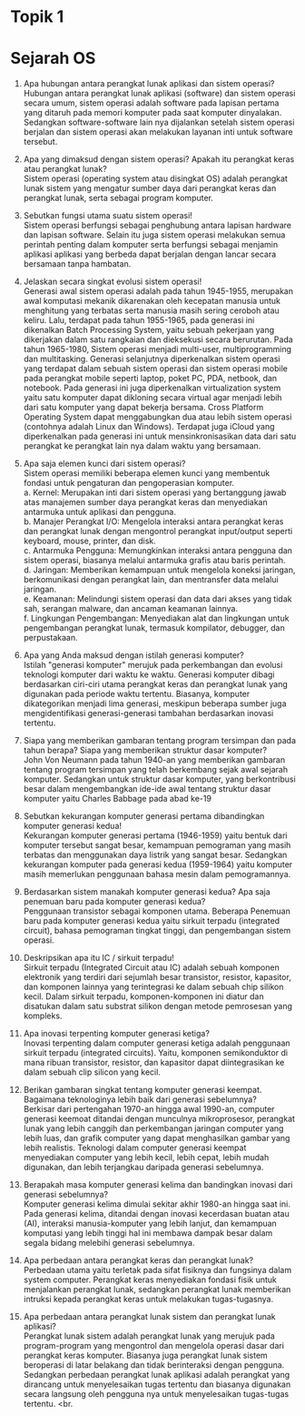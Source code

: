 # Topik 1 <br>
# Sejarah OS <br>
1.	Apa hubungan antara perangkat lunak aplikasi dan sistem operasi? <br>
Hubungan antara perangkat lunak aplikasi (software) dan sistem operasi secara umum, sistem operasi adalah software pada lapisan pertama yang ditaruh pada memori komputer pada saat komputer dinyalakan. Sedangkan software-software lain nya dijalankan setelah sistem operasi berjalan dan sistem operasi akan melakukan layanan inti untuk software tersebut. <br>
2.	Apa yang dimaksud dengan sistem operasi? Apakah itu perangkat keras atau perangkat lunak? <br>
Sistem operasi (operating system atau disingkat OS) adalah perangkat lunak sistem yang mengatur sumber daya dari perangkat keras dan perangkat lunak, serta sebagai program komputer. <br>
3.	Sebutkan fungsi utama suatu sistem operasi! <br>
Sistem operasi berfungsi sebagai penghubung antara lapisan hardware dan lapisan software. Selain itu juga sistem operasi melakukan semua perintah penting dalam komputer serta berfungsi sebagai menjamin aplikasi aplikasi yang berbeda dapat berjalan dengan lancar secara bersamaan tanpa hambatan. <br>
4.	Jelaskan secara singkat evolusi sistem operasi! <br>
Generasi  awal  sistem  operasi  adalah  pada  tahun  1945-1955,  merupakan awal komputasi mekanik dikarenakan oleh kecepatan manusia untuk menghitung yang terbatas serta manusia masih sering ceroboh atau keliru. Lalu, terdapat pada tahun 1955-1965, pada generasi ini dikenalkan Batch Processing System, yaitu sebuah pekerjaan yang dikerjakan dalam satu rangkaian  dan dieksekusi secara berurutan. Pada tahun 1965-1980, Sistem  operasi  menjadi multi-user, multiprogramming dan multitasking. Generasi selanjutnya diperkenalkan sistem operasi yang terdapat dalam sebuah sistem operasi dan sistem operasi mobile pada perangkat mobile seperti laptop, poket PC, PDA, netbook, dan notebook. Pada generasi ini juga diperkenalkan virtualization system yaitu satu komputer dapat dikloning secara virtual agar menjadi lebih dari satu komputer yang dapat bekerja bersama. Cross Platform Operating System dapat menggabungkan dua atau lebih sistem operasi (contohnya adalah Linux dan Windows). Terdapat juga iCloud yang diperkenalkan pada generasi ini untuk mensinkronisasikan data dari satu perangkat ke perangkat lain nya dalam waktu yang bersamaan. <br>

5.	Apa saja elemen kunci dari sistem operasi? <br>
Sistem operasi memiliki beberapa elemen kunci yang membentuk fondasi untuk pengaturan dan pengoperasian komputer. <br>
a.	Kernel: Merupakan inti dari sistem operasi yang bertanggung jawab atas manajemen sumber daya perangkat keras dan menyediakan antarmuka untuk aplikasi dan pengguna. <br>
b.	Manajer Perangkat I/O: Mengelola interaksi antara perangkat keras dan perangkat lunak dengan mengontrol perangkat input/output seperti keyboard, mouse, printer, dan disk. <br>
c.	Antarmuka Pengguna: Memungkinkan interaksi antara pengguna dan sistem operasi, biasanya melalui antarmuka grafis atau baris perintah. <br>
d.	Jaringan: Memberikan kemampuan untuk mengelola koneksi jaringan, berkomunikasi dengan perangkat lain, dan mentransfer data melalui jaringan. <br>
e.	Keamanan: Melindungi sistem operasi dan data dari akses yang tidak sah, serangan malware, dan ancaman keamanan lainnya. <br>
f.	Lingkungan Pengembangan: Menyediakan alat dan lingkungan untuk pengembangan perangkat lunak, termasuk kompilator, debugger, dan perpustakaan. <br>

6.	Apa yang Anda maksud dengan istilah generasi komputer? <br>
Istilah "generasi komputer" merujuk pada perkembangan dan evolusi teknologi komputer dari waktu ke waktu. Generasi komputer dibagi berdasarkan ciri-ciri utama perangkat keras dan perangkat lunak yang digunakan pada periode waktu tertentu. Biasanya, komputer dikategorikan menjadi lima generasi, meskipun beberapa sumber juga mengidentifikasi generasi-generasi tambahan berdasarkan inovasi tertentu. <br>

7.	Siapa yang memberikan gambaran tentang program tersimpan dan pada tahun berapa? Siapa yang memberikan struktur dasar komputer? <br>
John Von Neumann pada tahun 1940-an yang memberikan gambaran tentang program tersimpan yang telah berkembang sejak awal sejarah komputer. Sedangkan untuk struktur dasar komputer, yang berkontribusi besar dalam mengembangkan ide-ide awal tentang struktur dasar komputer yaitu Charles Babbage pada abad ke-19 <br>

8.	Sebutkan kekurangan komputer generasi pertama dibandingkan komputer generasi kedua! <br>
Kekurangan komputer generasi pertama (1946-1959) yaitu bentuk dari komputer tersebut sangat besar, kemampuan pemograman yang masih terbatas dan menggunakan daya listrik yang sangat besar. Sedangkan kekurangan komputer pada generasi kedua (1959-1964) yaitu komputer masih memerlukan penggunaan bahasa mesin dalam pemogramannya. <br>

9.	Berdasarkan sistem manakah komputer generasi kedua? Apa saja penemuan baru pada komputer generasi kedua? <br>
Penggunaan transistor sebagai komponen utama. Beberapa Penemuan baru pada komputer generasi kedua yaitu sirkuit terpadu (integrated circuit), bahasa pemograman tingkat tinggi, dan pengembangan sistem operasi. <br>

10.	Deskripsikan apa itu IC / sirkuit terpadu! <br>
Sirkuit terpadu (Integrated Circuit atau IC) adalah sebuah komponen elektronik yang terdiri dari sejumlah besar transistor, resistor, kapasitor, dan komponen lainnya yang terintegrasi ke dalam sebuah chip silikon kecil. Dalam sirkuit terpadu, komponen-komponen ini diatur dan disatukan dalam satu substrat silikon dengan metode pemrosesan yang kompleks. <br>

11.	Apa inovasi terpenting komputer generasi ketiga? <br>
Inovasi terpenting dalam computer generasi ketiga adalah penggunaan sirkuit terpadu (integrated circuits). Yaitu, komponen semikonduktor di mana ribuan transistor, resistor, dan kapasitor dapat diintegrasikan ke dalam sebuah clip silicon yang kecil. <br>

12.	Berikan gambaran singkat tentang komputer generasi keempat. Bagaimana teknologinya lebih baik dari generasi sebelumnya? <br>
Berkisar dari pertengahan 1970-an hingga awal 1990-an, computer generasi keemoat ditandai dengan munculnya mikroprosesor, perangkat lunak yang lebih canggih dan perkembangan jaringan computer yang lebih luas, dan grafik computer yang dapat menghasilkan gambar yang lebih realistis. Teknologi dalam computer generasi keempat menyediakan computer yang lebih kecil, lebih cepat, lebih mudah digunakan, dan lebih terjangkau daripada generasi sebelumnya. <br>

13.	Berapakah masa komputer generasi kelima dan bandingkan inovasi dari generasi sebelumnya? <br>
Komputer generasi kelima dimulai sekitar akhir 1980-an hingga saat ini. Pada generasi kelima, ditandai dengan inovasi kecerdasan buatan  atau (AI), interaksi manusia-komputer yang lebih lanjut, dan kemampuan komputasi yang lebih tinggi hal ini membawa dampak besar dalam segala bidang melebihi generasi sebelumnya. <br>

14.	Apa perbedaan antara perangkat keras dan perangkat lunak? <br>
Perbedaan utama yaitu terletak pada sifat fisiknya dan fungsinya dalam system computer. Perangkat keras menyediakan fondasi fisik untuk menjalankan perangkat lunak, sedangkan perangkat lunak memberikan intruksi kepada perangkat keras untuk melakukan tugas-tugasnya. <br>

15.	Apa perbedaan antara perangkat lunak sistem dan perangkat lunak aplikasi? <br>
Perangkat lunak sistem adalah perangkat lunak yang merujuk pada program-program yang mengontrol dan mengelola operasi dasar dari perangkat keras komputer. Biasanya juga perangkat lunak sistem beroperasi di latar belakang dan tidak berinteraksi dengan pengguna. Sedangkan perbedaan perangkat lunak aplikasi adalah perangkat yang dirancang untuk menyelesaikan tugas tertentu dan biasanya digunakan secara langsung oleh pengguna nya untuk menyelesaikan tugas-tugas tertentu. <br.

